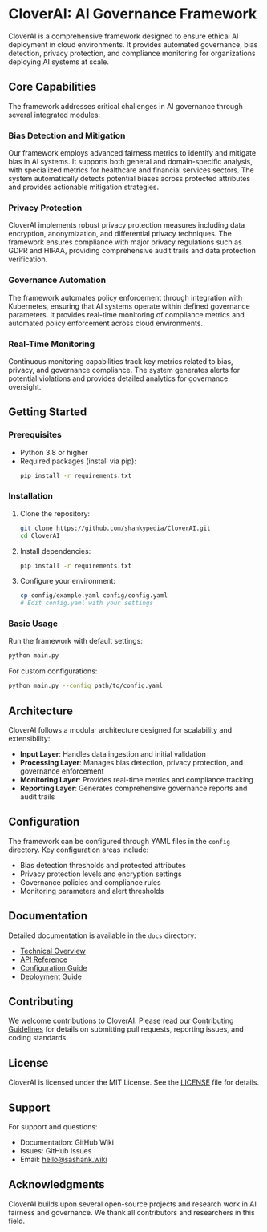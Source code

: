 # CloverAI: AI Governance Framework

CloverAI is a comprehensive framework designed to ensure ethical AI deployment in cloud environments. It provides automated governance, bias detection, privacy protection, and compliance monitoring for organizations deploying AI systems at scale.

## Core Capabilities

The framework addresses critical challenges in AI governance through several integrated modules:

### Bias Detection and Mitigation
Our framework employs advanced fairness metrics to identify and mitigate bias in AI systems. It supports both general and domain-specific analysis, with specialized metrics for healthcare and financial services sectors. The system automatically detects potential biases across protected attributes and provides actionable mitigation strategies.

### Privacy Protection
CloverAI implements robust privacy protection measures including data encryption, anonymization, and differential privacy techniques. The framework ensures compliance with major privacy regulations such as GDPR and HIPAA, providing comprehensive audit trails and data protection verification.

### Governance Automation
The framework automates policy enforcement through integration with Kubernetes, ensuring that AI systems operate within defined governance parameters. It provides real-time monitoring of compliance metrics and automated policy enforcement across cloud environments.

### Real-Time Monitoring
Continuous monitoring capabilities track key metrics related to bias, privacy, and governance compliance. The system generates alerts for potential violations and provides detailed analytics for governance oversight.

## Getting Started

### Prerequisites
- Python 3.8 or higher
- Required packages (install via pip):
  ```bash
  pip install -r requirements.txt
  ```

### Installation
1. Clone the repository:
   ```bash
   git clone https://github.com/shankypedia/CloverAI.git
   cd CloverAI
   ```

2. Install dependencies:
   ```bash
   pip install -r requirements.txt
   ```

3. Configure your environment:
   ```bash
   cp config/example.yaml config/config.yaml
   # Edit config.yaml with your settings
   ```

### Basic Usage
Run the framework with default settings:
```bash
python main.py
```

For custom configurations:
```bash
python main.py --config path/to/config.yaml
```

## Architecture

CloverAI follows a modular architecture designed for scalability and extensibility:

- **Input Layer**: Handles data ingestion and initial validation
- **Processing Layer**: Manages bias detection, privacy protection, and governance enforcement
- **Monitoring Layer**: Provides real-time metrics and compliance tracking
- **Reporting Layer**: Generates comprehensive governance reports and audit trails

## Configuration

The framework can be configured through YAML files in the `config` directory. Key configuration areas include:

- Bias detection thresholds and protected attributes
- Privacy protection levels and encryption settings
- Governance policies and compliance rules
- Monitoring parameters and alert thresholds

## Documentation

Detailed documentation is available in the `docs` directory:

- [Technical Overview](docs/technical_overview.md)
- [API Reference](docs/api_reference.md)
- [Configuration Guide](docs/configuration.md)
- [Deployment Guide](docs/deployment.md)

## Contributing

We welcome contributions to CloverAI. Please read our [Contributing Guidelines](CONTRIBUTING.md) for details on submitting pull requests, reporting issues, and coding standards.


## License

CloverAI is licensed under the MIT License. See the [LICENSE](LICENSE) file for details.

## Support

For support and questions:
- Documentation: GitHub Wiki
- Issues: GitHub Issues
- Email: hello@sashank.wiki

## Acknowledgments

CloverAI builds upon several open-source projects and research work in AI fairness and governance. We thank all contributors and researchers in this field.